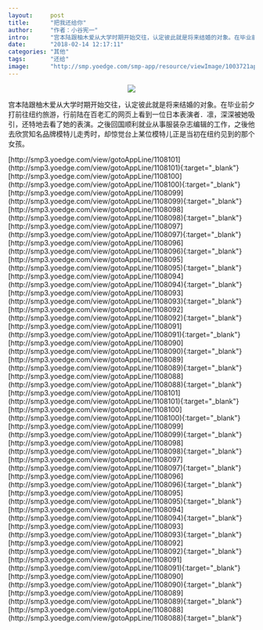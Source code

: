 ```yaml
---
layout:     post
title:      "把我还给你"
author:     "作者：小谷宪一"
intro:      "宫本陆跟柚木爱从大学时期开始交往，认定彼此就是将来结婚的对象。在毕业前夕打前往纽约旅游，行前陆在百老汇的网页上看到一位日本表演者．凛，深深被她吸引，还特地去看了她的表演。之後回国顺利就业从事服装杂志编辑的工作，之後他去欣赏知名品牌模特儿走秀时，却惊觉台上某位模特儿正是当初在纽约见到的那个女孩。"
date:       "2018-02-14 12:17:11"
categories: "其他"
tags:       "还给"
image:      "http://smp.yoedge.com/smp-app/resource/viewImage/1003721appline.png"
---
```

<div style="text-align: center">
<p><img src="http://smp.yoedge.com/smp-app/resource/viewImage/1003721appline.png"/></p>
</div>
<p class="post-meta">
<span>宫本陆跟柚木爱从大学时期开始交往，认定彼此就是将来结婚的对象。在毕业前夕打前往纽约旅游，行前陆在百老汇的网页上看到一位日本表演者．凛，深深被她吸引，还特地去看了她的表演。之後回国顺利就业从事服装杂志编辑的工作，之後他去欣赏知名品牌模特儿走秀时，却惊觉台上某位模特儿正是当初在纽约见到的那个女孩。</span>
</p>
[http://smp3.yoedge.com/view/gotoAppLine/1108101](http://smp3.yoedge.com/view/gotoAppLine/1108101){:target="_blank"}
[http://smp3.yoedge.com/view/gotoAppLine/1108100](http://smp3.yoedge.com/view/gotoAppLine/1108100){:target="_blank"}
[http://smp3.yoedge.com/view/gotoAppLine/1108099](http://smp3.yoedge.com/view/gotoAppLine/1108099){:target="_blank"}
[http://smp3.yoedge.com/view/gotoAppLine/1108098](http://smp3.yoedge.com/view/gotoAppLine/1108098){:target="_blank"}
[http://smp3.yoedge.com/view/gotoAppLine/1108097](http://smp3.yoedge.com/view/gotoAppLine/1108097){:target="_blank"}
[http://smp3.yoedge.com/view/gotoAppLine/1108096](http://smp3.yoedge.com/view/gotoAppLine/1108096){:target="_blank"}
[http://smp3.yoedge.com/view/gotoAppLine/1108095](http://smp3.yoedge.com/view/gotoAppLine/1108095){:target="_blank"}
[http://smp3.yoedge.com/view/gotoAppLine/1108094](http://smp3.yoedge.com/view/gotoAppLine/1108094){:target="_blank"}
[http://smp3.yoedge.com/view/gotoAppLine/1108093](http://smp3.yoedge.com/view/gotoAppLine/1108093){:target="_blank"}
[http://smp3.yoedge.com/view/gotoAppLine/1108092](http://smp3.yoedge.com/view/gotoAppLine/1108092){:target="_blank"}
[http://smp3.yoedge.com/view/gotoAppLine/1108091](http://smp3.yoedge.com/view/gotoAppLine/1108091){:target="_blank"}
[http://smp3.yoedge.com/view/gotoAppLine/1108090](http://smp3.yoedge.com/view/gotoAppLine/1108090){:target="_blank"}
[http://smp3.yoedge.com/view/gotoAppLine/1108089](http://smp3.yoedge.com/view/gotoAppLine/1108089){:target="_blank"}
[http://smp3.yoedge.com/view/gotoAppLine/1108088](http://smp3.yoedge.com/view/gotoAppLine/1108088){:target="_blank"}
[http://smp3.yoedge.com/view/gotoAppLine/1108101](http://smp3.yoedge.com/view/gotoAppLine/1108101){:target="_blank"}
[http://smp3.yoedge.com/view/gotoAppLine/1108100](http://smp3.yoedge.com/view/gotoAppLine/1108100){:target="_blank"}
[http://smp3.yoedge.com/view/gotoAppLine/1108099](http://smp3.yoedge.com/view/gotoAppLine/1108099){:target="_blank"}
[http://smp3.yoedge.com/view/gotoAppLine/1108098](http://smp3.yoedge.com/view/gotoAppLine/1108098){:target="_blank"}
[http://smp3.yoedge.com/view/gotoAppLine/1108097](http://smp3.yoedge.com/view/gotoAppLine/1108097){:target="_blank"}
[http://smp3.yoedge.com/view/gotoAppLine/1108096](http://smp3.yoedge.com/view/gotoAppLine/1108096){:target="_blank"}
[http://smp3.yoedge.com/view/gotoAppLine/1108095](http://smp3.yoedge.com/view/gotoAppLine/1108095){:target="_blank"}
[http://smp3.yoedge.com/view/gotoAppLine/1108094](http://smp3.yoedge.com/view/gotoAppLine/1108094){:target="_blank"}
[http://smp3.yoedge.com/view/gotoAppLine/1108093](http://smp3.yoedge.com/view/gotoAppLine/1108093){:target="_blank"}
[http://smp3.yoedge.com/view/gotoAppLine/1108092](http://smp3.yoedge.com/view/gotoAppLine/1108092){:target="_blank"}
[http://smp3.yoedge.com/view/gotoAppLine/1108091](http://smp3.yoedge.com/view/gotoAppLine/1108091){:target="_blank"}
[http://smp3.yoedge.com/view/gotoAppLine/1108090](http://smp3.yoedge.com/view/gotoAppLine/1108090){:target="_blank"}
[http://smp3.yoedge.com/view/gotoAppLine/1108089](http://smp3.yoedge.com/view/gotoAppLine/1108089){:target="_blank"}
[http://smp3.yoedge.com/view/gotoAppLine/1108088](http://smp3.yoedge.com/view/gotoAppLine/1108088){:target="_blank"}


